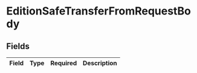 # EditionSafeTransferFromRequestBody


## Fields

| Field       | Type        | Required    | Description |
| ----------- | ----------- | ----------- | ----------- |